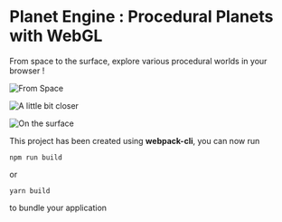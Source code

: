 # Planet Engine : Procedural Planets with WebGL

From space to the surface, explore various procedural worlds in your browser !

![From Space](https://github.com/BarthPaleologue/planetEngine/blob/history/screenshot_21-9-26_18-20.png)

![A little bit closer](https://github.com/BarthPaleologue/planetEngine/blob/history/screenshot_21-5-21_18-45.png)

![On the surface](https://github.com/BarthPaleologue/planetEngine/blob/history/screenshot_21-10-4_13-10.png)

This project has been created using **webpack-cli**, you can now run

```
npm run build
```

or

```
yarn build
```

to bundle your application
